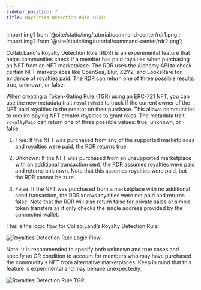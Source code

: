 ```yaml
---
sidebar_position: 7
title: Royalties Detection Rule (RDR)
---
```


import img1 from '@site/static/img/tutorial/command-center/rdr1.png';
import img2 from '@site/static/img/tutorial/command-center/rdr2.png';

Collab.Land's Royalty Detection Rule (RDR) is an experimental feature that helps communities check if a member has paid royalties when purchasing an NFT from an NFT marketplace. The RDR uses the Alchemy API to check certain NFT marketplaces like OpenSea, Blur, X2Y2, and LooksRare for evidence of royalties paid. The RDR can return one of three possible results: true, unknown, or false.

When creating a Token-Gating Rule (TGR) using an ERC-721 NFT, you can use the new metadata trait `royaltyPaid` to track if the current owner of the NFT paid royalties to the creator on their purchase. This allows communities to require paying NFT creator royalties to grant roles. The metadata trait `royaltyPaid` can return one of three possible values: true, unknown, or false.

1. True: If the NFT was purchased from any of the supported marketplaces and royalties were paid, the RDR returns true.

2. Unknown: If the NFT was purchased from an unsupported marketplace with an additional transaction sent, the RDR assumes royalties were paid and returns unknown. Note that this assumes royalties were paid, but the RDR cannot be sure.

3. False: If the NFT was purchased from a marketplace with no additional send transaction, the RDR knows royalties were not paid and returns false. Note that the RDR will also return false for private sales or simple token transfers as it only checks the single address provided by the connected wallet.

This is the logic flow for Collab.Land’s Royalty Detection Rule:

   <div class="text--center">
        <img  src={img1} alt="Royalties Detection Rule Logic Flow" />
   </div>

Note: It is recommended to specify both unknown and true cases and specify an OR condition to account for members who may have purchased the community's NFT from alternative marketplaces. Keep in mind that this feature is experimental and may behave unexpectedly.

   <div class="text--center">
        <img  src={img2} alt="Royalties Detection Rule TGR" />
   </div
